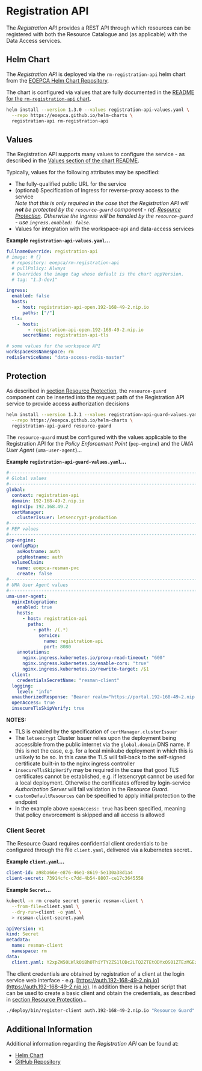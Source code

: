# Registration API

The _Registration API_ provides a REST API through which resources can be registered with both the Resource Catalogue and (as applicable) with the Data Access services.

## Helm Chart

The _Registration API_ is deployed via the `rm-registration-api` helm chart from the [EOEPCA Helm Chart Repository](https://eoepca.github.io/helm-charts).

The chart is configured via values that are fully documented in the [README for the `rm-registration-api` chart](https://github.com/EOEPCA/helm-charts/blob/main/charts/rm-registration-api/README.md).

```bash
helm install --version 1.3.0 --values registration-api-values.yaml \
  --repo https://eoepca.github.io/helm-charts \
  registration-api rm-registration-api
```

## Values

The Registration API supports many values to configure the service - as described in the [Values section of the chart README](https://github.com/EOEPCA/helm-charts/blob/main/charts/rm-registration-api/README.md#values).

Typically, values for the following attributes may be specified:

* The fully-qualified public URL for the service
* (optional) Specification of Ingress for reverse-proxy access to the service<br>
  _Note that this is only required in the case that the Registration API will **not** be protected by the `resource-guard` component - ref. [Resource Protection](../resource-protection). Otherwise the ingress will be handled by the `resource-guard` - use `ingress.enabled: false`._
* Values for integration with the workspace-api and data-access services

**Example `registration-api-values.yaml`...**

```yaml
fullnameOverride: registration-api
# image: # {}
  # repository: eoepca/rm-registration-api
  # pullPolicy: Always
  # Overrides the image tag whose default is the chart appVersion.
  # tag: "1.3-dev1"

ingress:
  enabled: false
  hosts:
    - host: registration-api-open.192-168-49-2.nip.io
      paths: ["/"]
  tls:
    - hosts:
        - registration-api-open.192-168-49-2.nip.io
      secretName: registration-api-tls

# some values for the workspace API
workspaceK8sNamespace: rm
redisServiceName: "data-access-redis-master"
```

## Protection

As described in [section Resource Protection](../resource-protection), the `resource-guard` component can be inserted into the request path of the Registration API service to provide access authorization decisions

```bash
helm install --version 1.3.1 --values registration-api-guard-values.yaml \
  --repo https://eoepca.github.io/helm-charts \
  registration-api-guard resource-guard
```

The `resource-guard` must be configured with the values applicable to the Registration API for the _Policy Enforcement Point_ (`pep-engine`) and the _UMA User Agent_ (`uma-user-agent`)...

**Example `registration-api-guard-values.yaml`...**

```yaml
#---------------------------------------------------------------------------
# Global values
#---------------------------------------------------------------------------
global:
  context: registration-api
  domain: 192-168-49-2.nip.io
  nginxIp: 192.168.49.2
  certManager:
    clusterIssuer: letsencrypt-production
#---------------------------------------------------------------------------
# PEP values
#---------------------------------------------------------------------------
pep-engine:
  configMap:
    asHostname: auth
    pdpHostname: auth
  volumeClaim:
    name: eoepca-resman-pvc
    create: false
#---------------------------------------------------------------------------
# UMA User Agent values
#---------------------------------------------------------------------------
uma-user-agent:
  nginxIntegration:
    enabled: true
    hosts:
      - host: registration-api
        paths:
          - path: /(.*)
            service:
              name: registration-api
              port: 8080
    annotations:
      nginx.ingress.kubernetes.io/proxy-read-timeout: "600"
      nginx.ingress.kubernetes.io/enable-cors: "true"
      nginx.ingress.kubernetes.io/rewrite-target: /$1
  client:
    credentialsSecretName: "resman-client"
  logging:
    level: "info"
  unauthorizedResponse: 'Bearer realm="https://portal.192-168-49-2.nip.io/oidc/authenticate/"'
  openAccess: true
  insecureTlsSkipVerify: true
```

**NOTES:**

* TLS is enabled by the specification of `certManager.clusterIssuer`
* The `letsencrypt` Cluster Issuer relies upon the deployment being accessible from the public internet via the `global.domain` DNS name. If this is not the case, e.g. for a local minikube deployment in which this is unlikely to be so. In this case the TLS will fall-back to the self-signed certificate built-in to the nginx ingress controller
* `insecureTlsSkipVerify` may be required in the case that good TLS certificates cannot be established, e.g. if letsencrypt cannot be used for a local deployment. Otherwise the certificates offered by login-service _Authorization Server_ will fail validation in the _Resource Guard_.
* `customDefaultResources` can be specified to apply initial protection to the endpoint
* In the example above `openAccess: true` has been specified, meaning that policy envorcement is skipped and all access is allowed

### Client Secret

The Resource Guard requires confidential client credentials to be configured through the file `client.yaml`, delivered via a kubernetes secret..

**Example `client.yaml`...**

```yaml
client-id: a98ba66e-e876-46e1-8619-5e130a38d1a4
client-secret: 73914cfc-c7dd-4b54-8807-ce17c3645558
```

**Example `Secret`...**

```bash
kubectl -n rm create secret generic resman-client \
  --from-file=client.yaml \
  --dry-run=client -o yaml \
  > resman-client-secret.yaml
```

```yaml
apiVersion: v1
kind: Secret
metadata:
  name: resman-client
  namespace: rm
data:
  client.yaml: Y2xpZW50LWlkOiBhOThiYTY2ZS1lODc2LTQ2ZTEtODYxOS01ZTEzMGEzOGQxYTQKY2xpZW50LXNlY3JldDogNzM5MTRjZmMtYzdkZC00YjU0LTg4MDctY2UxN2MzNjQ1NTU4
```

The client credentials are obtained by registration of a client at the login service web interface - e.g. [https://auth.192-168-49-2.nip.io](https://auth.192-168-49-2.nip.io). In addition there is a helper script that can be used to create a basic client and obtain the credentials, as described in [section Resource Protection](../resource-protection/#client-registration)...
```bash
./deploy/bin/register-client auth.192-168-49-2.nip.io "Resource Guard" | tee client.yaml
```

## Additional Information

Additional information regarding the _Registration API_ can be found at:

* [Helm Chart](https://github.com/EOEPCA/helm-charts/tree/main/charts/rm-registration-api)
* [GitHub Repository](https://github.com/EOEPCA/rm-registration-api)

